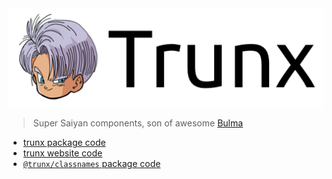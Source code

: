 <img src="./webapps/trunx-docs/public/assets/trunx-logotype-black.png" width="510"/>

> Super Saiyan components, son of awesome [Bulma]

- [trunx package code](./packages/trunx)
- [trunx website code](./webapps/trunx-docs)
- [`@trunx/classnames` package code](./packages/classnames)

[bulma]: https://bulma.io "Bulma CSS framework"
